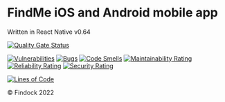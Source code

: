 # FindMe iOS and Android mobile app

Written in React Native v0.64

[![Quality Gate Status](https://sonarcloud.io/api/project_badges/measure?project=Findock_findme-mobile-app&metric=alert_status)](https://sonarcloud.io/summary/new_code?id=Findock_findme-mobile-app)  

[![Vulnerabilities](https://sonarcloud.io/api/project_badges/measure?project=Findock_findme-mobile-app&metric=vulnerabilities)](https://sonarcloud.io/summary/new_code?id=Findock_findme-mobile-app)
[![Bugs](https://sonarcloud.io/api/project_badges/measure?project=Findock_findme-mobile-app&metric=bugs)](https://sonarcloud.io/summary/new_code?id=Findock_findme-mobile-app)
[![Code Smells](https://sonarcloud.io/api/project_badges/measure?project=Findock_findme-mobile-app&metric=code_smells)](https://sonarcloud.io/summary/new_code?id=Findock_findme-mobile-app)
[![Maintainability Rating](https://sonarcloud.io/api/project_badges/measure?project=Findock_findme-mobile-app&metric=sqale_rating)](https://sonarcloud.io/summary/new_code?id=Findock_findme-mobile-app)
[![Reliability Rating](https://sonarcloud.io/api/project_badges/measure?project=Findock_findme-mobile-app&metric=reliability_rating)](https://sonarcloud.io/summary/new_code?id=Findock_findme-mobile-app)
[![Security Rating](https://sonarcloud.io/api/project_badges/measure?project=Findock_findme-mobile-app&metric=security_rating)](https://sonarcloud.io/summary/new_code?id=Findock_findme-mobile-app)  

[![Lines of Code](https://sonarcloud.io/api/project_badges/measure?project=Findock_findme-mobile-app&metric=ncloc)](https://sonarcloud.io/summary/new_code?id=Findock_findme-mobile-app)

© Findock 2022
